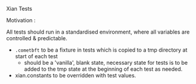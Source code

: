 Xian Tests

Motivation : 

All tests should run in a standardised environment, where all variables are controlled & predictable.

- `.cometbft` to be a fixture in tests which is copied to a tmp directory at start of each test
    - should be a 'vanilla', blank state, necessary state for tests is to be added to the tmp state at the beginning of each test as needed.
- xian.constants to be overridden with test values.